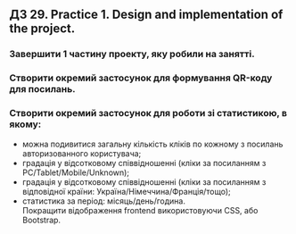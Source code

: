 ## ДЗ 29. Practice 1. Design and implementation of the project.

### Завершити 1 частину проекту, яку робили на занятті.
### Створити окремий застосунок для формування QR-коду для посилань.
### Створити окремий застосунок для роботи зі статистикою, в якому:
- можна подивитися загальну кількість кліків по кожному з посилань авторизованного користувача;
- градація у відсотковому співвідношенні (кліки за посиланням з PC/Tablet/Mobile/Unknown);
- градація у відсотковому співвідношенні (кліки за посиланням з відповідної країни: Україна/Німеччина/Франція/тощо);
- статистика за період: місяць/день/година.  
Покращити відображення frontend використовуючи CSS, або Bootstrap.
